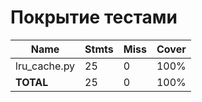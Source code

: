 # Покрытие тестами

| **Name**     | **Stmts** | **Miss** | **Cover** |
|--------------|-----------|----------|-----------|
| lru_cache.py | 25        | 0        | 100%      |
| **TOTAL**    | 25        | 0        | 100%      |
